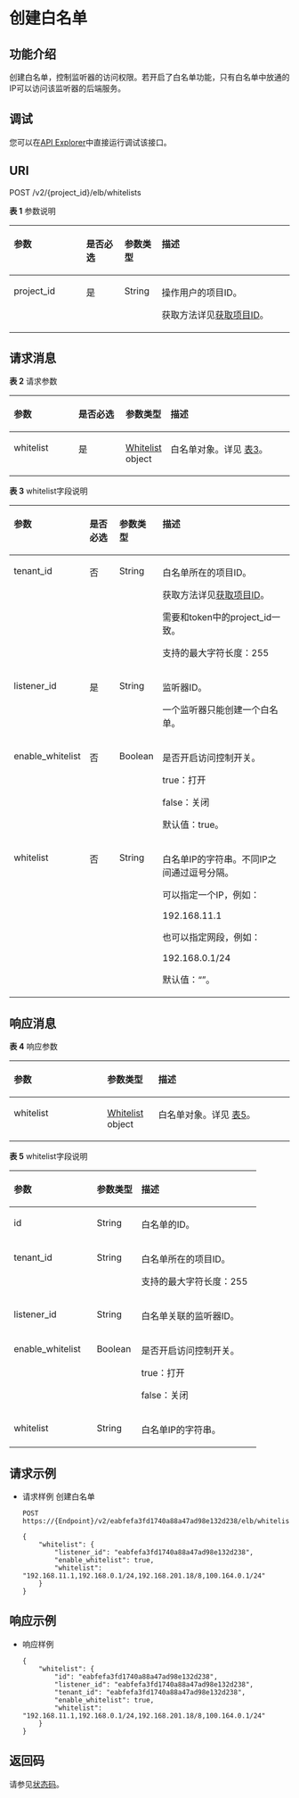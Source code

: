 # 创建白名单<a name="elb_qy_bm_0001"></a>

## 功能介绍<a name="zh-cn_topic_0082414421_section3952993411423"></a>

创建白名单，控制监听器的访问权限。若开启了白名单功能，只有白名单中放通的IP可以访问该监听器的后端服务。

## 调试<a name="section3683205810399"></a>

您可以在[API Explorer](https://apiexplorer.developer.huaweicloud.com/apiexplorer/doc?product=ELB&api=CreateWhitelist&version=v2)中直接运行调试该接口。

## URI<a name="zh-cn_topic_0082414421_section50093403114230"></a>

POST /v2/\{project\_id\}/elb/whitelists

**表 1**  参数说明

<a name="zh-cn_topic_0096561532_table8859516183710"></a>
<table><thead align="left"><tr id="zh-cn_topic_0096561532_row1189415166379"><th class="cellrowborder" valign="top" width="25.847415258474154%" id="mcps1.2.5.1.1"><p id="zh-cn_topic_0096561532_p148945161379"><a name="zh-cn_topic_0096561532_p148945161379"></a><a name="zh-cn_topic_0096561532_p148945161379"></a>参数</p>
</th>
<th class="cellrowborder" valign="top" width="13.618638136186382%" id="mcps1.2.5.1.2"><p id="zh-cn_topic_0096561532_p16894816103712"><a name="zh-cn_topic_0096561532_p16894816103712"></a><a name="zh-cn_topic_0096561532_p16894816103712"></a>是否必选</p>
</th>
<th class="cellrowborder" valign="top" width="13.328667133286674%" id="mcps1.2.5.1.3"><p id="zh-cn_topic_0096561532_p98941716113710"><a name="zh-cn_topic_0096561532_p98941716113710"></a><a name="zh-cn_topic_0096561532_p98941716113710"></a>参数类型</p>
</th>
<th class="cellrowborder" valign="top" width="47.205279472052794%" id="mcps1.2.5.1.4"><p id="zh-cn_topic_0096561532_p16894816113718"><a name="zh-cn_topic_0096561532_p16894816113718"></a><a name="zh-cn_topic_0096561532_p16894816113718"></a>描述</p>
</th>
</tr>
</thead>
<tbody><tr id="row1184910597469"><td class="cellrowborder" valign="top" width="25.847415258474154%" headers="mcps1.2.5.1.1 "><p id="p1989215461765"><a name="p1989215461765"></a><a name="p1989215461765"></a>project_id</p>
</td>
<td class="cellrowborder" valign="top" width="13.618638136186382%" headers="mcps1.2.5.1.2 "><p id="p1889919461969"><a name="p1889919461969"></a><a name="p1889919461969"></a>是</p>
</td>
<td class="cellrowborder" valign="top" width="13.328667133286674%" headers="mcps1.2.5.1.3 "><p id="p198984461761"><a name="p198984461761"></a><a name="p198984461761"></a>String</p>
</td>
<td class="cellrowborder" valign="top" width="47.205279472052794%" headers="mcps1.2.5.1.4 "><p id="p990674613615"><a name="p990674613615"></a><a name="p990674613615"></a>操作用户的项目ID。</p>
<p id="p8222164914610"><a name="p8222164914610"></a><a name="p8222164914610"></a>获取方法详见<a href="获取项目ID.md">获取项目ID</a>。</p>
</td>
</tr>
</tbody>
</table>

## 请求消息<a name="zh-cn_topic_0082414421_section14014341114455"></a>

**表 2**  请求参数

<a name="elb_zq_bm_0001_table48141425"></a>
<table><thead align="left"><tr id="elb_zq_bm_0001_row7942332"><th class="cellrowborder" valign="top" width="23.380000000000003%" id="mcps1.2.5.1.1"><p id="elb_zq_bm_0001_p39349140"><a name="elb_zq_bm_0001_p39349140"></a><a name="elb_zq_bm_0001_p39349140"></a>参数</p>
</th>
<th class="cellrowborder" valign="top" width="17.24%" id="mcps1.2.5.1.2"><p id="elb_zq_bm_0001_p33163748"><a name="elb_zq_bm_0001_p33163748"></a><a name="elb_zq_bm_0001_p33163748"></a>是否必选</p>
</th>
<th class="cellrowborder" valign="top" width="13.86%" id="mcps1.2.5.1.3"><p id="elb_zq_bm_0001_p1909077"><a name="elb_zq_bm_0001_p1909077"></a><a name="elb_zq_bm_0001_p1909077"></a>参数类型</p>
</th>
<th class="cellrowborder" valign="top" width="45.519999999999996%" id="mcps1.2.5.1.4"><p id="elb_zq_bm_0001_p20417550"><a name="elb_zq_bm_0001_p20417550"></a><a name="elb_zq_bm_0001_p20417550"></a>描述</p>
</th>
</tr>
</thead>
<tbody><tr id="elb_zq_bm_0001_row43208888"><td class="cellrowborder" valign="top" width="23.380000000000003%" headers="mcps1.2.5.1.1 "><p id="elb_zq_bm_0001_p10259067"><a name="elb_zq_bm_0001_p10259067"></a><a name="elb_zq_bm_0001_p10259067"></a>whitelist</p>
</td>
<td class="cellrowborder" valign="top" width="17.24%" headers="mcps1.2.5.1.2 "><p id="elb_zq_bm_0001_p25678078"><a name="elb_zq_bm_0001_p25678078"></a><a name="elb_zq_bm_0001_p25678078"></a>是</p>
</td>
<td class="cellrowborder" valign="top" width="13.86%" headers="mcps1.2.5.1.3 "><p id="elb_zq_bm_0001_p15116172541612"><a name="elb_zq_bm_0001_p15116172541612"></a><a name="elb_zq_bm_0001_p15116172541612"></a><a href="#elb_zq_bm_0001_table7163025">Whitelist</a> object</p>
</td>
<td class="cellrowborder" valign="top" width="45.519999999999996%" headers="mcps1.2.5.1.4 "><p id="elb_zq_bm_0001_p30622053"><a name="elb_zq_bm_0001_p30622053"></a><a name="elb_zq_bm_0001_p30622053"></a>白名单对象。详见 <a href="#elb_zq_bm_0001_table7163025">表3</a>。</p>
</td>
</tr>
</tbody>
</table>

**表 3**  whitelist字段说明

<a name="elb_zq_bm_0001_table7163025"></a>
<table><thead align="left"><tr id="elb_zq_bm_0001_row48043114"><th class="cellrowborder" valign="top" width="25.86%" id="mcps1.2.5.1.1"><p id="elb_zq_bm_0001_p66287044"><a name="elb_zq_bm_0001_p66287044"></a><a name="elb_zq_bm_0001_p66287044"></a>参数</p>
</th>
<th class="cellrowborder" valign="top" width="11.23%" id="mcps1.2.5.1.2"><p id="elb_zq_bm_0001_p43859437"><a name="elb_zq_bm_0001_p43859437"></a><a name="elb_zq_bm_0001_p43859437"></a>是否必选</p>
</th>
<th class="cellrowborder" valign="top" width="13.11%" id="mcps1.2.5.1.3"><p id="elb_zq_bm_0001_p541474"><a name="elb_zq_bm_0001_p541474"></a><a name="elb_zq_bm_0001_p541474"></a>参数类型</p>
</th>
<th class="cellrowborder" valign="top" width="49.8%" id="mcps1.2.5.1.4"><p id="elb_zq_bm_0001_p62953484"><a name="elb_zq_bm_0001_p62953484"></a><a name="elb_zq_bm_0001_p62953484"></a>描述</p>
</th>
</tr>
</thead>
<tbody><tr id="elb_zq_bm_0001_row66067432"><td class="cellrowborder" valign="top" width="25.86%" headers="mcps1.2.5.1.1 "><p id="elb_zq_bm_0001_p49861736"><a name="elb_zq_bm_0001_p49861736"></a><a name="elb_zq_bm_0001_p49861736"></a>tenant_id</p>
</td>
<td class="cellrowborder" valign="top" width="11.23%" headers="mcps1.2.5.1.2 "><p id="elb_zq_bm_0001_p54247797"><a name="elb_zq_bm_0001_p54247797"></a><a name="elb_zq_bm_0001_p54247797"></a>否</p>
</td>
<td class="cellrowborder" valign="top" width="13.11%" headers="mcps1.2.5.1.3 "><p id="elb_zq_bm_0001_p12268788"><a name="elb_zq_bm_0001_p12268788"></a><a name="elb_zq_bm_0001_p12268788"></a>String</p>
</td>
<td class="cellrowborder" valign="top" width="49.8%" headers="mcps1.2.5.1.4 "><p id="elb_zq_bm_0001_p11184131"><a name="elb_zq_bm_0001_p11184131"></a><a name="elb_zq_bm_0001_p11184131"></a>白名单所在的项目ID。</p>
<p id="elb_zq_bm_0001_p8222164914610"><a name="elb_zq_bm_0001_p8222164914610"></a><a name="elb_zq_bm_0001_p8222164914610"></a>获取方法详见<a href="获取项目ID.md">获取项目ID</a>。</p>
<p id="elb_zq_bm_0001_p2038118462238"><a name="elb_zq_bm_0001_p2038118462238"></a><a name="elb_zq_bm_0001_p2038118462238"></a>需要和token中的project_id一致。</p>
<p id="elb_zq_bm_0001_p1264211013318"><a name="elb_zq_bm_0001_p1264211013318"></a><a name="elb_zq_bm_0001_p1264211013318"></a>支持的最大字符长度：255</p>
</td>
</tr>
<tr id="elb_zq_bm_0001_row19523824"><td class="cellrowborder" valign="top" width="25.86%" headers="mcps1.2.5.1.1 "><p id="elb_zq_bm_0001_p37925924"><a name="elb_zq_bm_0001_p37925924"></a><a name="elb_zq_bm_0001_p37925924"></a>listener_id</p>
</td>
<td class="cellrowborder" valign="top" width="11.23%" headers="mcps1.2.5.1.2 "><p id="elb_zq_bm_0001_p59428836"><a name="elb_zq_bm_0001_p59428836"></a><a name="elb_zq_bm_0001_p59428836"></a>是</p>
</td>
<td class="cellrowborder" valign="top" width="13.11%" headers="mcps1.2.5.1.3 "><p id="elb_zq_bm_0001_p818511863514"><a name="elb_zq_bm_0001_p818511863514"></a><a name="elb_zq_bm_0001_p818511863514"></a>String</p>
</td>
<td class="cellrowborder" valign="top" width="49.8%" headers="mcps1.2.5.1.4 "><p id="elb_zq_bm_0001_p1733144994211"><a name="elb_zq_bm_0001_p1733144994211"></a><a name="elb_zq_bm_0001_p1733144994211"></a>监听器ID。</p>
<p id="elb_zq_bm_0001_p49006401"><a name="elb_zq_bm_0001_p49006401"></a><a name="elb_zq_bm_0001_p49006401"></a>一个监听器只能创建一个白名单。</p>
</td>
</tr>
<tr id="elb_zq_bm_0001_row38404427"><td class="cellrowborder" valign="top" width="25.86%" headers="mcps1.2.5.1.1 "><p id="elb_zq_bm_0001_p23750876"><a name="elb_zq_bm_0001_p23750876"></a><a name="elb_zq_bm_0001_p23750876"></a>enable_whitelist</p>
</td>
<td class="cellrowborder" valign="top" width="11.23%" headers="mcps1.2.5.1.2 "><p id="elb_zq_bm_0001_p2715650"><a name="elb_zq_bm_0001_p2715650"></a><a name="elb_zq_bm_0001_p2715650"></a>否</p>
</td>
<td class="cellrowborder" valign="top" width="13.11%" headers="mcps1.2.5.1.3 "><p id="elb_zq_bm_0001_p44772769"><a name="elb_zq_bm_0001_p44772769"></a><a name="elb_zq_bm_0001_p44772769"></a>Boolean</p>
</td>
<td class="cellrowborder" valign="top" width="49.8%" headers="mcps1.2.5.1.4 "><p id="elb_zq_bm_0001_p18641129"><a name="elb_zq_bm_0001_p18641129"></a><a name="elb_zq_bm_0001_p18641129"></a>是否开启访问控制开关。</p>
<p id="elb_zq_bm_0001_p952924417504"><a name="elb_zq_bm_0001_p952924417504"></a><a name="elb_zq_bm_0001_p952924417504"></a>true：打开</p>
<p id="elb_zq_bm_0001_p315412015112"><a name="elb_zq_bm_0001_p315412015112"></a><a name="elb_zq_bm_0001_p315412015112"></a>false：关闭</p>
<p id="elb_zq_bm_0001_p19957125510422"><a name="elb_zq_bm_0001_p19957125510422"></a><a name="elb_zq_bm_0001_p19957125510422"></a>默认值：true。</p>
</td>
</tr>
<tr id="elb_zq_bm_0001_row33552433"><td class="cellrowborder" valign="top" width="25.86%" headers="mcps1.2.5.1.1 "><p id="elb_zq_bm_0001_p33392537"><a name="elb_zq_bm_0001_p33392537"></a><a name="elb_zq_bm_0001_p33392537"></a>whitelist</p>
</td>
<td class="cellrowborder" valign="top" width="11.23%" headers="mcps1.2.5.1.2 "><p id="elb_zq_bm_0001_p45104506"><a name="elb_zq_bm_0001_p45104506"></a><a name="elb_zq_bm_0001_p45104506"></a>否</p>
</td>
<td class="cellrowborder" valign="top" width="13.11%" headers="mcps1.2.5.1.3 "><p id="elb_zq_bm_0001_p20440953"><a name="elb_zq_bm_0001_p20440953"></a><a name="elb_zq_bm_0001_p20440953"></a>String</p>
</td>
<td class="cellrowborder" valign="top" width="49.8%" headers="mcps1.2.5.1.4 "><p id="elb_zq_bm_0001_p058752114472"><a name="elb_zq_bm_0001_p058752114472"></a><a name="elb_zq_bm_0001_p058752114472"></a>白名单IP的字符串。不同IP之间通过逗号分隔。</p>
<p id="elb_zq_bm_0001_p2602102514718"><a name="elb_zq_bm_0001_p2602102514718"></a><a name="elb_zq_bm_0001_p2602102514718"></a>可以指定一个IP，例如：</p>
<p id="elb_zq_bm_0001_p918264520479"><a name="elb_zq_bm_0001_p918264520479"></a><a name="elb_zq_bm_0001_p918264520479"></a>192.168.11.1</p>
<p id="elb_zq_bm_0001_p29586371"><a name="elb_zq_bm_0001_p29586371"></a><a name="elb_zq_bm_0001_p29586371"></a>也可以指定网段，例如：</p>
<p id="elb_zq_bm_0001_p8879143214717"><a name="elb_zq_bm_0001_p8879143214717"></a><a name="elb_zq_bm_0001_p8879143214717"></a>192.168.0.1/24</p>
<p id="elb_zq_bm_0001_p28402003453"><a name="elb_zq_bm_0001_p28402003453"></a><a name="elb_zq_bm_0001_p28402003453"></a>默认值：“”。</p>
</td>
</tr>
</tbody>
</table>

## 响应消息<a name="zh-cn_topic_0082414421_section6501611011463"></a>

**表 4**  响应参数

<a name="elb_zq_bm_0001_table50156668"></a>
<table><thead align="left"><tr id="elb_zq_bm_0001_row42413523"><th class="cellrowborder" valign="top" width="33.33333333333333%" id="mcps1.2.4.1.1"><p id="elb_zq_bm_0001_p12943361"><a name="elb_zq_bm_0001_p12943361"></a><a name="elb_zq_bm_0001_p12943361"></a>参数</p>
</th>
<th class="cellrowborder" valign="top" width="18.18181818181818%" id="mcps1.2.4.1.2"><p id="elb_zq_bm_0001_p41779295"><a name="elb_zq_bm_0001_p41779295"></a><a name="elb_zq_bm_0001_p41779295"></a>参数类型</p>
</th>
<th class="cellrowborder" valign="top" width="48.484848484848484%" id="mcps1.2.4.1.3"><p id="elb_zq_bm_0001_p28679701"><a name="elb_zq_bm_0001_p28679701"></a><a name="elb_zq_bm_0001_p28679701"></a>描述</p>
</th>
</tr>
</thead>
<tbody><tr id="elb_zq_bm_0001_row41354444"><td class="cellrowborder" valign="top" width="33.33333333333333%" headers="mcps1.2.4.1.1 "><p id="elb_zq_bm_0001_p61375659"><a name="elb_zq_bm_0001_p61375659"></a><a name="elb_zq_bm_0001_p61375659"></a>whitelist</p>
</td>
<td class="cellrowborder" valign="top" width="18.18181818181818%" headers="mcps1.2.4.1.2 "><p id="elb_zq_bm_0001_p162533953520"><a name="elb_zq_bm_0001_p162533953520"></a><a name="elb_zq_bm_0001_p162533953520"></a><a href="#elb_zq_bm_0001_table24244005">Whitelist</a> object</p>
</td>
<td class="cellrowborder" valign="top" width="48.484848484848484%" headers="mcps1.2.4.1.3 "><p id="elb_zq_bm_0001_p32519940"><a name="elb_zq_bm_0001_p32519940"></a><a name="elb_zq_bm_0001_p32519940"></a>白名单对象。详见 <a href="#elb_zq_bm_0001_table24244005">表5</a>。</p>
</td>
</tr>
</tbody>
</table>

**表 5**  whitelist字段说明

<a name="elb_zq_bm_0001_table24244005"></a>
<table><thead align="left"><tr id="elb_zq_bm_0001_row45839354"><th class="cellrowborder" valign="top" width="33.573357335733576%" id="mcps1.2.4.1.1"><p id="elb_zq_bm_0001_p22000213"><a name="elb_zq_bm_0001_p22000213"></a><a name="elb_zq_bm_0001_p22000213"></a>参数</p>
</th>
<th class="cellrowborder" valign="top" width="18.011801180118013%" id="mcps1.2.4.1.2"><p id="elb_zq_bm_0001_p37186841"><a name="elb_zq_bm_0001_p37186841"></a><a name="elb_zq_bm_0001_p37186841"></a>参数类型</p>
</th>
<th class="cellrowborder" valign="top" width="48.41484148414841%" id="mcps1.2.4.1.3"><p id="elb_zq_bm_0001_p59344108"><a name="elb_zq_bm_0001_p59344108"></a><a name="elb_zq_bm_0001_p59344108"></a>描述</p>
</th>
</tr>
</thead>
<tbody><tr id="elb_zq_bm_0001_row42143481"><td class="cellrowborder" valign="top" width="33.573357335733576%" headers="mcps1.2.4.1.1 "><p id="elb_zq_bm_0001_p58178790"><a name="elb_zq_bm_0001_p58178790"></a><a name="elb_zq_bm_0001_p58178790"></a>id</p>
</td>
<td class="cellrowborder" valign="top" width="18.011801180118013%" headers="mcps1.2.4.1.2 "><p id="elb_zq_bm_0001_p8601456153613"><a name="elb_zq_bm_0001_p8601456153613"></a><a name="elb_zq_bm_0001_p8601456153613"></a>String</p>
</td>
<td class="cellrowborder" valign="top" width="48.41484148414841%" headers="mcps1.2.4.1.3 "><p id="elb_zq_bm_0001_p62933377"><a name="elb_zq_bm_0001_p62933377"></a><a name="elb_zq_bm_0001_p62933377"></a>白名单的ID。</p>
</td>
</tr>
<tr id="elb_zq_bm_0001_row29529486"><td class="cellrowborder" valign="top" width="33.573357335733576%" headers="mcps1.2.4.1.1 "><p id="elb_zq_bm_0001_p43078143"><a name="elb_zq_bm_0001_p43078143"></a><a name="elb_zq_bm_0001_p43078143"></a>tenant_id</p>
</td>
<td class="cellrowborder" valign="top" width="18.011801180118013%" headers="mcps1.2.4.1.2 "><p id="elb_zq_bm_0001_p66777590"><a name="elb_zq_bm_0001_p66777590"></a><a name="elb_zq_bm_0001_p66777590"></a>String</p>
</td>
<td class="cellrowborder" valign="top" width="48.41484148414841%" headers="mcps1.2.4.1.3 "><p id="elb_zq_bm_0001_p40275672"><a name="elb_zq_bm_0001_p40275672"></a><a name="elb_zq_bm_0001_p40275672"></a>白名单所在的项目ID。</p>
<p id="elb_zq_bm_0001_p13774541163418"><a name="elb_zq_bm_0001_p13774541163418"></a><a name="elb_zq_bm_0001_p13774541163418"></a>支持的最大字符长度：255</p>
</td>
</tr>
<tr id="elb_zq_bm_0001_row26936734"><td class="cellrowborder" valign="top" width="33.573357335733576%" headers="mcps1.2.4.1.1 "><p id="elb_zq_bm_0001_p34391822"><a name="elb_zq_bm_0001_p34391822"></a><a name="elb_zq_bm_0001_p34391822"></a>listener_id</p>
</td>
<td class="cellrowborder" valign="top" width="18.011801180118013%" headers="mcps1.2.4.1.2 "><p id="elb_zq_bm_0001_p1044313103716"><a name="elb_zq_bm_0001_p1044313103716"></a><a name="elb_zq_bm_0001_p1044313103716"></a>String</p>
</td>
<td class="cellrowborder" valign="top" width="48.41484148414841%" headers="mcps1.2.4.1.3 "><p id="elb_zq_bm_0001_p24747384"><a name="elb_zq_bm_0001_p24747384"></a><a name="elb_zq_bm_0001_p24747384"></a>白名单关联的监听器ID。</p>
</td>
</tr>
<tr id="elb_zq_bm_0001_row21399872"><td class="cellrowborder" valign="top" width="33.573357335733576%" headers="mcps1.2.4.1.1 "><p id="elb_zq_bm_0001_p55668057"><a name="elb_zq_bm_0001_p55668057"></a><a name="elb_zq_bm_0001_p55668057"></a>enable_whitelist</p>
</td>
<td class="cellrowborder" valign="top" width="18.011801180118013%" headers="mcps1.2.4.1.2 "><p id="elb_zq_bm_0001_p12818767"><a name="elb_zq_bm_0001_p12818767"></a><a name="elb_zq_bm_0001_p12818767"></a>Boolean</p>
</td>
<td class="cellrowborder" valign="top" width="48.41484148414841%" headers="mcps1.2.4.1.3 "><p id="elb_zq_bm_0001_p31687177"><a name="elb_zq_bm_0001_p31687177"></a><a name="elb_zq_bm_0001_p31687177"></a>是否开启访问控制开关。</p>
<p id="elb_zq_bm_0001_p07333135114"><a name="elb_zq_bm_0001_p07333135114"></a><a name="elb_zq_bm_0001_p07333135114"></a>true：打开</p>
<p id="elb_zq_bm_0001_p57393175115"><a name="elb_zq_bm_0001_p57393175115"></a><a name="elb_zq_bm_0001_p57393175115"></a>false：关闭</p>
</td>
</tr>
<tr id="elb_zq_bm_0001_row16749139"><td class="cellrowborder" valign="top" width="33.573357335733576%" headers="mcps1.2.4.1.1 "><p id="elb_zq_bm_0001_p14503023"><a name="elb_zq_bm_0001_p14503023"></a><a name="elb_zq_bm_0001_p14503023"></a>whitelist</p>
</td>
<td class="cellrowborder" valign="top" width="18.011801180118013%" headers="mcps1.2.4.1.2 "><p id="elb_zq_bm_0001_p33894211"><a name="elb_zq_bm_0001_p33894211"></a><a name="elb_zq_bm_0001_p33894211"></a>String</p>
</td>
<td class="cellrowborder" valign="top" width="48.41484148414841%" headers="mcps1.2.4.1.3 "><p id="elb_zq_bm_0001_p61076600"><a name="elb_zq_bm_0001_p61076600"></a><a name="elb_zq_bm_0001_p61076600"></a>白名单IP的字符串。</p>
</td>
</tr>
</tbody>
</table>

## 请求示例<a name="section14179919183514"></a>

-   请求样例 创建白名单

    ```
    POST https://{Endpoint}/v2/eabfefa3fd1740a88a47ad98e132d238/elb/whitelists
    
    { 
        "whitelist": { 
            "listener_id": "eabfefa3fd1740a88a47ad98e132d238",  
            "enable_whitelist": true,  
            "whitelist": "192.168.11.1,192.168.0.1/24,192.168.201.18/8,100.164.0.1/24" 
        } 
    }
    ```


## 响应示例<a name="section252121832518"></a>

-   响应样例

    ```
    { 
        "whitelist": { 
            "id": "eabfefa3fd1740a88a47ad98e132d238",  
            "listener_id": "eabfefa3fd1740a88a47ad98e132d238",  
            "tenant_id": "eabfefa3fd1740a88a47ad98e132d238",  
            "enable_whitelist": true,  
            "whitelist": "192.168.11.1,192.168.0.1/24,192.168.201.18/8,100.164.0.1/24" 
        } 
    }
    ```


## 返回码<a name="zh-cn_topic_0049139664_section36936567"></a>

请参见[状态码](状态码.md)。


